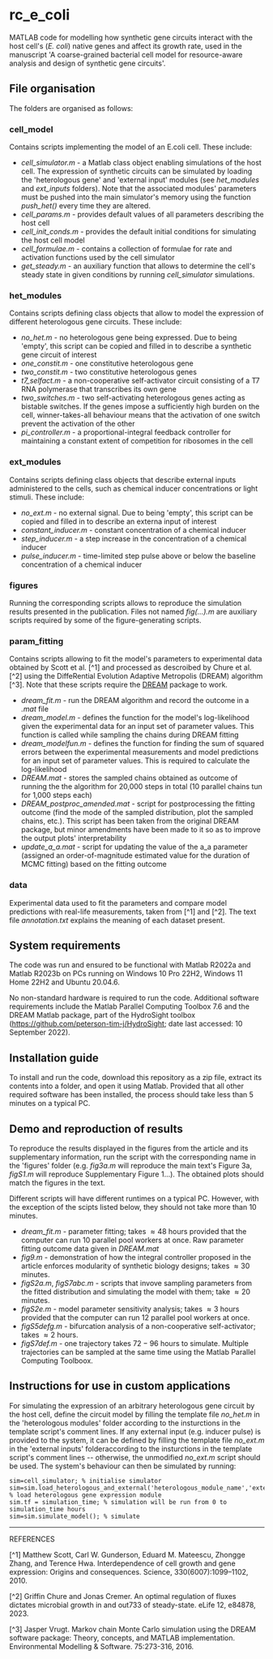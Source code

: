 # rc_e_coli
MATLAB code for modelling how synthetic gene circuits interact with the host cell's (_E. coli_) native genes and affect its growth rate, used in the manuscript 'A coarse-grained bacterial cell model for resource-aware analysis and design of synthetic gene circuits'.

## File organisation
The folders are organised as follows:

### cell_model
Contains scripts implementing the model of an E.coli cell. These include:
- _cell_simulator.m_ - a Matlab class object enabling simulations of the host cell. The expression of synthetic circuits can be simulated by loading the 'heterologous gene' and 'external input' modules (see _het_modules_ and _ext_inputs_ folders). Note that the associated modules' parameters must be pushed into the main simulator's memory using the function _push_het()_ every time they are altered.
- _cell_params.m_ - provides default values of all parameters describing the host cell
- _cell_init_conds.m_ - provides the default initial conditions for simulating the host cell model
- _cell_formulae.m_ - contains a collection of formulae for rate and activation functions used by the cell simulator
- _get_steady.m_ - an auxiliary function that allows to determine the cell's steady state in given conditions by running _cell_simulator_ simulations.

### het_modules
Contains scripts defining class objects that allow to model the expression of different heterologous gene circuits. These include:
- _no_het.m_ - no heterologous gene being expressed. Due to being 'empty', this script can be copied and filled in to describe a synthetic gene circuit of interest
- _one_constit.m_ - one constitutive heterologous gene
- _two_constit.m_ - two constitutive heterologous genes
- _t7_selfact.m_ - a non-cooperative self-activator circuit consisting of a T7 RNA polymerase that transcribes its own gene
- _two_switches.m_ - two self-activating heterologous genes acting as bistable switches. If the genes impose a sufficiently high burden on the cell, winner-takes-all behaviour means that the activation of one switch prevent the activation of the other
- _pi_controller.m_ - a proportional-integral feedback controller for maintaining a constant extent of competition for ribosomes in the cell

### ext_modules
Contains scripts defining class objects that describe external inputs administered to the cells, such as chemical inducer concentrations or light stimuli. These include:
- _no_ext.m_ - no external signal. Due to being 'empty', this script can be copied and filled in to describe an externa input of interest
- _constant_inducer.m_ - constant concentration of a chemical inducer
- _step_inducer.m_ - a step increase in the concentration of a chemical inducer
- _pulse_inducer.m_ - time-limited step pulse above or below the baseline concentration of a chemical inducer

### figures
Running the corresponding scripts allows to reproduce the simulation results presented in the publication. Files not named _fig(...).m_ are auxiliary scripts required by some of the figure-generating scripts.

### param_fitting
Contains scripts allowing to fit the model's parameters to experimental data obtained by Scott et al. [^1] and processed as descroibed by Chure et al. [^2] using the DiffeRential Evolution Adaptive Metropolis (DREAM) algorithm [^3]. Note that these scripts require the [DREAM](https://faculty.sites.uci.edu/jasper/software/#eleven) package to work.
- _dream_fit.m_ - run the DREAM algorithm and record the outcome in a _.mat_ file
- _dream_model.m_ - defines the function for the model's log-likelihood given the experimental data for an input set of parameter values. This function is called while sampling the chains during DREAM fitting
- _dream_modelfun.m_ - defines the function for finding the sum of squared errors between the experimental measurements and model predictions for an input set of parameter values. This is required to calculate the log-likelihood
- _DREAM.mat_ - stores the sampled chains obtained as outcome of running the the algorithm for 20,000 steps in total (10 parallel chains tun for 1,000 steps each)
- _DREAM_postproc_amended.mat_ - script for postprocessing the fitting outcome (find the mode of the sampled distribution, plot the sampled chains, etc.). This script has been taken from the original DREAM package, but minor amendments have been made to it so as to improve the output plots' interpretability
- _update_a_a.mat_ - script for updating the value of the a_a parameter (assigned an order-of-magnitude estimated value for the duration of MCMC fitting) based on the fitting outcome

### data
Experimental data used to fit the parameters and compare model predictions with real-life measurements, taken from [^1] and [^2]. The text file _annotation.txt_ explains the meaning of each dataset present.

## System requirements
The code was run and ensured to be functional with Matlab R2022a and Matlab R2023b on PCs running on Windows 10 Pro 22H2, Windows 11 Home 22H2 and Ubuntu 20.04.6.

No non-standard hardware is required to run the code. Additional software requirements include the Matlab Parallel Computing Toolbox 7.6 and the DREAM Matlab package, part of the HydroSight toolbox (https://github.com/peterson-tim-j/HydroSight; date last accessed: 10 September 2022).

## Installation guide
To install and run the code, download this repository as a zip file, extract its contents into a folder, and open it using Matlab. Provided that all other required software has been installed, the process should take less than 5 minutes on a typical PC.

## Demo and reproduction of results
To reproduce the results displayed in the figures from the article and its supplementary information, run the script with the corresponding name in the 'figures' folder (e.g. _fig3a.m_ will reproduce the main text's Figure 3a, _figS1.m_ will reproduce Supplementary Figure 1...). The obtained plots should match the figures in the text.

Different scripts will have different runtimes on a typical PC. However, with the exception of the scipts listed below, they should not take more than 10 minutes.
- _dream_fit.m_ - parameter fitting; takes $\approx 48$ hours provided that the computer can run 10 parallel pool workers at once. Raw parameter fitting outcome data given in _DREAM.mat_
- _fig9.m_ - demonstration of how the integral controller proposed in the article enforces modularity of synthetic biology designs; takes $\approx 30$ minutes.
- _figS2a.m_, _figS7abc.m_ - scripts that invove sampling parameters from the fitted distribution and simulating the model with them; take $\approx 20$ minutes.
- _figS2e.m_ - model parameter sensitivity analysis; takes $\approx 3$ hours provided that the computer can run 12 parallel pool workers at once.
- _figS5defg.m_ - bifurcation analysis of a non-cooperative self-activator; takes $\approx 2$ hours.
- _figS7def.m_ - one trajectory takes $72-96$ hours to simulate. Multiple trajectories can be sampled at the same time using the Matlab Parallel Computing Toolboox.

## Instructions for use in custom applications
For simulating the expression of an arbitrary heterologous gene circuit by the host cell, define the circuit model by filling the template file _no_het.m_ in the 'heterologous modules' folder according to the insturctions in the template script's comment lines. If any external input (e.g. inducer pulse) is provided to the system, it can be defined by filling the template file _no_ext.m_ in the 'external inputs' folderaccording to the insturctions in the template script's comment lines -- otherwise, the unmodified _no_ext.m_ script should be used. The system's behaviour can then be simulated by running:
```
sim=cell_simulator; % initialise simulator
sim=sim.load_heterologous_and_external('heterologous_module_name','external_input_module_name'); % load heterologous gene expression module
sim.tf = simulation_time; % simulation will be run from 0 to simulation_time hours
sim=sim.simulate_model(); % simulate
```

---

REFERENCES

[^1] Matthew Scott, Carl W. Gunderson, Eduard M. Mateescu, Zhongge Zhang, and Terence Hwa. Interdependence of cell growth and gene expression: Origins and consequences. Science, 330(6007):1099–1102, 2010.

[^2] Griffin Chure and Jonas Cremer. An optimal regulation of fluxes dictates microbial growth in and out733
of steady-state. eLife 12, e84878, 2023.

[^3] Jasper Vrugt. Markov chain Monte Carlo simulation using the DREAM software package: Theory, concepts, and MATLAB implementation. Environmental Modelling & Software. 75:273-316, 2016.
